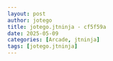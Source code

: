 ```yaml
---
layout: post
author: jotego
title: jotego.jtninja - cf5f59a
date: 2025-05-09
categories: [Arcade, jtninja]
tags: [jotego.jtninja]
---
```


